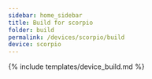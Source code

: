 ```yaml
---
sidebar: home_sidebar
title: Build for scorpio
folder: build
permalink: /devices/scorpio/build
device: scorpio
---
```

{% include templates/device_build.md %}
